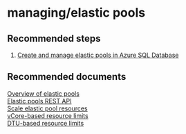 <properties
	pageTitle="managing/elastic pools"
	description="managing/elastic pools"
	service="microsoft.sql"
	resource="servers"
	authors="emlisa"
	displayOrder=""
	selfHelpType="generic"
	supportTopicIds="32511226"
	productPesIds="13491"
	cloudEnvironments="public"
/>

# managing/elastic pools

## **Recommended steps**

1. [Create and manage elastic pools in Azure SQL Database](https://docs.microsoft.com/azure/sql-database/sql-database-elastic-pool-manage/)

## **Recommended documents**

[Overview of elastic pools](https://docs.microsoft.com/azure/sql-database/sql-database-elastic-pool/)<br>
[Elastic pools REST API](https://docs.microsoft.com/rest/api/sql/elasticpools/)<br>
[Scale elastic pool resources](https://docs.microsoft.com/azure/sql-database/sql-database-elastic-pool-scale/)<br>
[vCore-based resource limits](https://docs.microsoft.com/azure/sql-database/sql-database-vcore-resource-limits-elastic-pools/)<br>
[DTU-based resource limits](https://docs.microsoft.com/azure/sql-database/sql-database-dtu-resource-limits-elastic-pools/)<br>